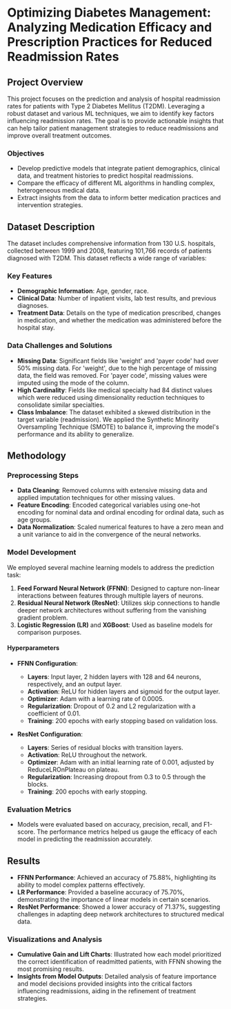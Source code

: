# Optimizing Diabetes Management: Analyzing Medication Efficacy and Prescription Practices for Reduced Readmission Rates

## Project Overview

This project focuses on the prediction and analysis of hospital readmission rates for patients with Type 2 Diabetes Mellitus (T2DM). Leveraging a robust dataset and various ML techniques, we aim to identify key factors influencing readmission rates. The goal is to provide actionable insights that can help tailor patient management strategies to reduce readmissions and improve overall treatment outcomes.

### Objectives
- Develop predictive models that integrate patient demographics, clinical data, and treatment histories to predict hospital readmissions.
- Compare the efficacy of different ML algorithms in handling complex, heterogeneous medical data.
- Extract insights from the data to inform better medication practices and intervention strategies.

## Dataset Description

The dataset includes comprehensive information from 130 U.S. hospitals, collected between 1999 and 2008, featuring 101,766 records of patients diagnosed with T2DM. This dataset reflects a wide range of variables:

### Key Features
- **Demographic Information**: Age, gender, race.
- **Clinical Data**: Number of inpatient visits, lab test results, and previous diagnoses.
- **Treatment Data**: Details on the type of medication prescribed, changes in medication, and whether the medication was administered before the hospital stay.

### Data Challenges and Solutions
- **Missing Data**: Significant fields like 'weight' and 'payer code' had over 50% missing data. For 'weight', due to the high percentage of missing data, the field was removed. For 'payer code', missing values were imputed using the mode of the column.
- **High Cardinality**: Fields like medical specialty had 84 distinct values which were reduced using dimensionality reduction techniques to consolidate similar specialties.
- **Class Imbalance**: The dataset exhibited a skewed distribution in the target variable (readmission). We applied the Synthetic Minority Oversampling Technique (SMOTE) to balance it, improving the model's performance and its ability to generalize.

## Methodology

### Preprocessing Steps
- **Data Cleaning**: Removed columns with extensive missing data and applied imputation techniques for other missing values.
- **Feature Encoding**: Encoded categorical variables using one-hot encoding for nominal data and ordinal encoding for ordinal data, such as age groups.
- **Data Normalization**: Scaled numerical features to have a zero mean and a unit variance to aid in the convergence of the neural networks.

### Model Development
We employed several machine learning models to address the prediction task:

1. **Feed Forward Neural Network (FFNN)**: Designed to capture non-linear interactions between features through multiple layers of neurons.
2. **Residual Neural Network (ResNet)**: Utilizes skip connections to handle deeper network architectures without suffering from the vanishing gradient problem.
3. **Logistic Regression (LR)** and **XGBoost**: Used as baseline models for comparison purposes.

#### Hyperparameters
- **FFNN Configuration**:
  - **Layers**: Input layer, 2 hidden layers with 128 and 64 neurons, respectively, and an output layer.
  - **Activation**: ReLU for hidden layers and sigmoid for the output layer.
  - **Optimizer**: Adam with a learning rate of 0.0005.
  - **Regularization**: Dropout of 0.2 and L2 regularization with a coefficient of 0.01.
  - **Training**: 200 epochs with early stopping based on validation loss.

- **ResNet Configuration**:
  - **Layers**: Series of residual blocks with transition layers.
  - **Activation**: ReLU throughout the network.
  - **Optimizer**: Adam with an initial learning rate of 0.001, adjusted by ReduceLROnPlateau on plateau.
  - **Regularization**: Increasing dropout from 0.3 to 0.5 through the blocks.
  - **Training**: 200 epochs with early stopping.

### Evaluation Metrics
- Models were evaluated based on accuracy, precision, recall, and F1-score. The performance metrics helped us gauge the efficacy of each model in predicting the readmission accurately.

## Results

- **FFNN Performance**: Achieved an accuracy of 75.88%, highlighting its ability to model complex patterns effectively.
- **LR Performance**: Provided a baseline accuracy of 75.70%, demonstrating the importance of linear models in certain scenarios.
- **ResNet Performance**: Showed a lower accuracy of 71.37%, suggesting challenges in adapting deep network architectures to structured medical data.

### Visualizations and Analysis
- **Cumulative Gain and Lift Charts**: Illustrated how each model prioritized the correct identification of readmitted patients, with FFNN showing the most promising results.
- **Insights from Model Outputs**: Detailed analysis of feature importance and model decisions provided insights into the critical factors influencing readmissions, aiding in the refinement of treatment strategies.


